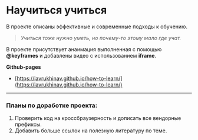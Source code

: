 # Научиться учиться
В проекте описаны эффективные и современные подходы к обучению.

> *Учиться тоже нужно уметь, но почему-то этому мало где учат.*

В проекте присутствует анаимация выполненная с помощью __@keyframes__ и добавлены видео с использованием __iframe__.

**Github-pages**

* [https://lavrukhinav.github.io/how-to-learn/](https://lavrukhinav.github.io/how-to-learn/)

___

### __Планы по доработке проекта:__
1. Проверить код на кроссбраузерность и дописать все вендорные префиксы.
2. Добавить больше ссылок на полезную литературу по теме.

